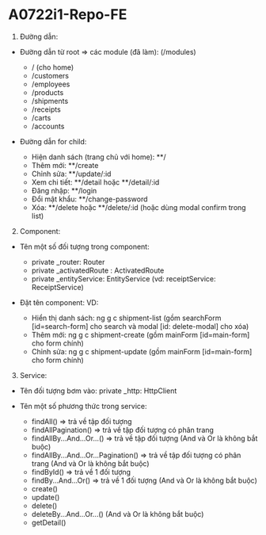 # A0722i1-Repo-FE

1. Đường dẫn:
- Đường dẫn từ root => các module (đã làm): (/modules)
	+ / (cho home)
	+ /customers
	+ /employees
	+ /products
	+ /shipments
	+ /receipts
	+ /carts
	+ /accounts

- Đường dẫn for child:
	+ Hiện danh sách (trang chủ với home): **/
	+ Thêm mới: **/create
	+ Chỉnh sửa: **/update/:id
	+ Xem chi tiết: **/detail hoặc **/detail/:id
	+ Đăng nhập: **/login
	+ Đổi mật khẩu: **/change-password
	+ Xóa: **/delete hoặc **/delete/:id (hoặc dùng modal confirm trong list)

2. Component:
- Tên một số đối tượng trong component:
	+ private _router: Router
	+ private _activatedRoute : ActivatedRoute
	+ private _entityService: EntityService (vd: receiptService: ReceiptService)

- Đặt tên component:
	VD:
	+ Hiển thị danh sách: ng g c shipment-list (gồm searchForm [id=search-form] cho search và modal [id: delete-modal] cho xóa)
	+ Thêm mới: ng g c shipment-create (gồm mainForm [id=main-form] cho form chính)
	+ Chỉnh sửa: ng g c shipment-update (gồm mainForm [id=main-form] cho form chính)

3. Service:
- Tên đối tượng bơm vào: private _http: HttpClient

- Tên một số phương thức trong service:
	+ findAll() => trả về tập đối tượng
	+ findAllPagination() => trả về tập đối tượng có phân trang
	+ findAllBy...And...Or...() => trả về tập đối tượng (And và Or là không bắt buộc)
	+ findAllBy...And...Or...Pagination() => trả về tập đối tượng có phân trang (And và Or là không bắt buộc)
	+ findById() => trả về 1 đối tượng
	+ findBy...And...Or() => trả về 1 đối tượng (And và Or là không bắt buộc)
	+ create() 
	+ update()
	+ delete()
	+ deleteBy...And...Or...() (And và Or là không bắt buộc)
	+ getDetail()